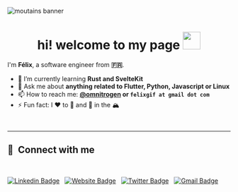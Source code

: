 ![moutains banner](https://raw.githubusercontent.com/omnitrogen/omnitrogen.github.io/master/mont_blanc.jpg)

<h1 align="center">hi! welcome to my page <img src="https://media.giphy.com/media/hvRJCLFzcasrR4ia7z/giphy.gif" width=40" height="40"></h1>

I'm **Félix**, a software engineer from **🇫🇷**.

- 🌱 I’m currently learning **Rust and SvelteKit**
- 💬 Ask me about **anything related to Flutter, Python, Javascript or Linux**
- 📫 How to reach me: **[@omnitrogen](https://twitter.com/omnitrogen) or `felixgif at gmail dot com`**
- ⚡ Fun fact: I :heart: to :running: and :mountain_bicyclist: in the 🏔️

<br/>

---

## 🔗 &nbsp;**Connect with me**

<br>

[![Linkedin Badge](https://img.shields.io/badge/-Félix_Defrance-blue?style=flat&logo=Linkedin&logoColor=white&link=https://www.linkedin.com/in/f%C3%A9lix-defrance-b84aaab6/)](https://www.linkedin.com/in/f%C3%A9lix-defrance-b84aaab6/) &nbsp;
[![Website Badge](https://img.shields.io/badge/-omnitrogen-47CCCC?style=flat&logo=Google-Chrome&logoColor=white&link=https://omnitrogen.github.io/)](https://omnitrogen.github.io/) &nbsp;
[![Twitter Badge](https://img.shields.io/badge/-@omnitrogen-1ca0f1?style=flat&labelColor=1ca0f1&logo=twitter&logoColor=white&link=https://twitter.com/omnitrogen)](https://twitter.com/omnitrogen) &nbsp;
[![Gmail Badge](https://img.shields.io/badge/-felixgif@gmail.com-c14438?style=flat&logo=Gmail&logoColor=white&link=mailto:felixgif@gmail.com)](mailto:felixgif@gmail.com) &nbsp;

<br>
